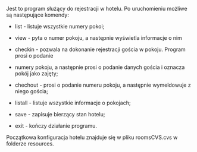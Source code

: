 Jest to program służący do rejestracji w hotelu. Po uruchomieniu możliwe są następujące komendy: 

- list - listuje wszystkie numery pokoi;

- view - pyta o numer pokoju, a następnie wyświetla informacje o nim

- checkin - pozwala na dokonanie rejestracji gościa w pokoju. Program prosi o podanie
- numery pokoju, a następnie prosi o podanie danych gościa i oznacza pokój jako zajęty;

- chechout - prosi o podanie numeru pokoju, a następnie wymeldowuje z niego gościa;

- listall - listuje wszystkie informacje o pokojach;

- save - zapisuje bierzący stan hotelu;

- exit - kończy działanie programu.

Początkowa konfiguracja hotelu znajduje się w pliku roomsCVS.cvs w folderze resources.